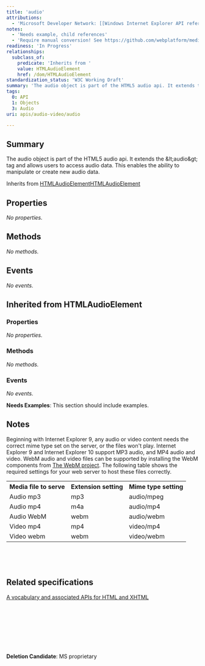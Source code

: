 ```yaml
---
title: 'audio'
attributions:
  - 'Microsoft Developer Network: [[Windows Internet Explorer API reference](http://msdn.microsoft.com/en-us/library/ie/hh828809%28v=vs.85%29.aspx) Article]'
notes:
  - 'Needs example, child references'
  - 'Require manual conversion! See https://github.com/webplatform/mediawiki-conversion/issues/24'
readiness: 'In Progress'
relationships:
  subclass_of:
    predicate: 'Inherits from '
    value: HTMLAudioElement
    href: /dom/HTMLAudioElement
standardization_status: 'W3C Working Draft'
summary: 'The audio object is part of the HTML5 audio api. It extends the &lt;audio&gt; tag and allows users to access audio data. This enables the ability to manipulate or create new audio data.'
tags:
  0: API
  1: Objects
  3: Audio
uri: apis/audio-video/audio

---
```

<p>
</p>
<h2>Summary</h2>
<p>
The audio object is part of the HTML5 audio api. It extends the &amp;lt;audio&amp;gt; tag and allows users to access audio data. This enables the ability to manipulate or create new audio data.</p><p>Inherits from <a href="/dom/HTMLAudioElement">HTMLAudioElement</a><a href="/dom/HTMLAudioElement">HTMLAudioElement</a>
</p>
<h2>Properties</h2>
<p><i>No properties.</i>
</p>
<h2>Methods</h2>
<p><i>No methods.</i>
</p>
<h2>Events</h2>
<p><i>No events.</i>
</p>
<h2>Inherited from HTMLAudioElement</h2>
<h3>Properties</h3>
<p><i>No properties.</i>
</p>
<h3>Methods</h3>
<p><i>No methods.</i>
</p>
<h3>Events</h3>
<p><i>No events.</i>
</p>
<div class="editors-only">
<p><b>Needs Examples</b>:  This section should include examples. 
</p>
</div>
<h2>Notes</h2>
<p>Beginning with Internet Explorer 9, any audio or video content needs  the correct mime type set on the server, or the files won't play. Internet Explorer 9 and  Internet Explorer 10 support MP3 audio, and  MP4 audio and video. WebM audio and video files can be supported by installing the WebM components from <a rel="nofollow" class="external text" href="http://go.microsoft.com/fwlink/p/?LinkID=218894">The WebM project</a>. The following table shows the required settings for your web server to host these files correctly.
</p>
<table class="wikitable"><tr><th>Media file to serve
</th>
<th>Extension setting
</th>
<th>Mime type setting
</th></tr><tr><td>Audio mp3
</td>
<td>mp3
</td>
<td>audio/mpeg
</td></tr><tr><td>Audio mp4
</td>
<td>m4a
</td>
<td>audio/mp4
</td></tr><tr><td>Audio WebM
</td>
<td>webm
</td>
<td>audio/webm
</td></tr><tr><td>Video mp4
</td>
<td>mp4
</td>
<td>video/mp4
</td></tr><tr><td>Video webm
</td>
<td>webm
</td>
<td>video/webm
</td></tr></table><p> 
</p><p><br/></p>
<h2>Related specifications</h2>

<dl><dt><a rel="nofollow" class="external text" href="http://www.w3.org/TR/html5/embedded-content-0.html#the-audio-element">A vocabulary and associated APIs for HTML and XHTML</a></dt>
  <dd/>
</dl><p><br/></p><p><br/></p><p><br/></p><p><br/></p>
<div class="editors-only">
<p><b>Deletion Candidate</b>:  MS proprietary
</p>
</div>
<p><br/></p>
